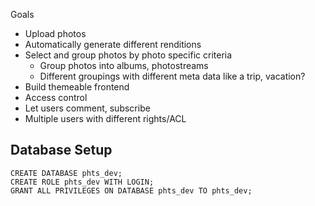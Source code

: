 Goals
* Upload photos
* Automatically generate different renditions
* Select and group photos by photo specific criteria
  * Group photos into albums, photostreams
  * Different groupings with different meta data like a trip, vacation?
* Build themeable frontend
* Access control
* Let users comment, subscribe
* Multiple users with different rights/ACL

## Database Setup

```
CREATE DATABASE phts_dev;
CREATE ROLE phts_dev WITH LOGIN;
GRANT ALL PRIVILEGES ON DATABASE phts_dev TO phts_dev;
```

